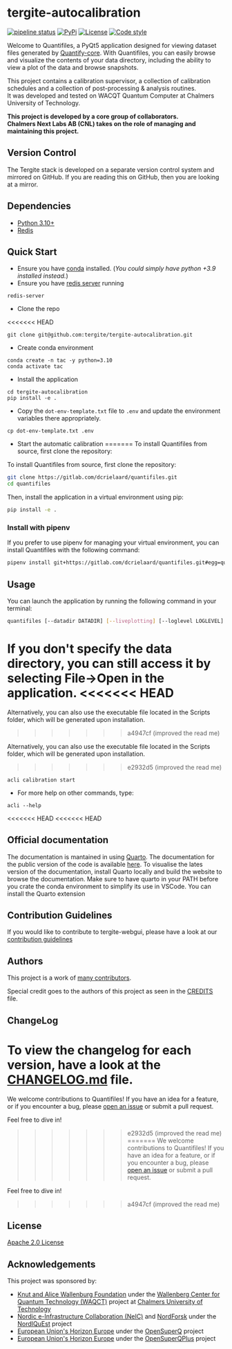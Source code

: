 # tergite-autocalibration

[![pipeline status](https://gitlab.com/dcrielaard/quantifiles/badges/main/pipeline.svg)](https://gitlab.com/dcrielaard/quantifiles/-/commits/main) 
[![PyPi](https://img.shields.io/pypi/v/quantifiles.svg)](https://pypi.org/pypi/quantifiles)
[![License](https://img.shields.io/badge/License-BSD_2--Clause-orange.svg)](https://opensource.org/licenses/BSD-2-Clause)
[![Code style](https://img.shields.io/badge/code%20style-black-000000.svg)](https://github.com/psf/black)

Welcome to Quantifiles, a PyQt5 application designed for viewing dataset files generated by [Quantify-core](https://gitlab.com/quantify-os/quantify-core/). With Quantifiles, you can easily browse and visualize the contents of your data directory, including the ability to view a plot of the data and browse snapshots.

This project contains a calibration supervisor, a collection of calibration schedules and a collection of post-processing & analysis routines.  
It was developed and tested on WACQT Quantum Computer at Chalmers University of Technology.

**This project is developed by a core group of collaborators.**    
**Chalmers Next Labs AB (CNL) takes on the role of managing and maintaining this project.**

## Version Control

The Tergite stack is developed on a separate version control system and mirrored on GitHub.
If you are reading this on GitHub, then you are looking at a mirror. 


## Dependencies

- [Python 3.10+](https://www.python.org/)
- [Redis](https://redis.io/)

## Quick Start

- Ensure you have [conda](https://docs.anaconda.com/free/miniconda/index.html) installed. 
 (_You could simply have python +3.9 installed instead._)
- Ensure you have [redis server](https://redis.io/) running

```shell
redis-server
```

- Clone the repo

<<<<<<< HEAD
```shell
git clone git@github.com:tergite/tergite-autocalibration.git
```

- Create conda environment

```shell
conda create -n tac -y python=3.10
conda activate tac
```

- Install the application

```shell
cd tergite-autocalibration
pip install -e .
```

- Copy the `dot-env-template.txt` file to `.env` and 
  update the environment variables there appropriately.

```shell
cp dot-env-template.txt .env
```

- Start the automatic calibration
=======
To install Quantifiles from source, first clone the repository:

To install Quantifiles from source, first clone the repository:

```bash
git clone https://gitlab.com/dcrielaard/quantifiles.git
cd quantifiles
```

Then, install the application in a virtual environment using pip:
```bash
pip install -e .
```

### Install with pipenv

If you prefer to use pipenv for managing your virtual environment, you can install Quantifiles with the following command:

```bash
pipenv install git+https://gitlab.com/dcrielaard/quantifiles.git#egg=quantifiles
```

## Usage

You can launch the application by running the following command in your terminal:

```bash
quantifiles [--datadir DATADIR] [--liveplotting] [--loglevel LOGLEVEL]
```

If you don't specify the data directory, you can still access it by selecting File->Open in the application.
<<<<<<< HEAD
=======

Alternatively, you can also use the executable file located in the Scripts folder, which will be generated upon installation.
>>>>>>> a4947cf (improved the read me)

Alternatively, you can also use the executable file located in the Scripts folder, which will be generated upon installation.
>>>>>>> e2932d5 (improved the read me)

```shell
acli calibration start
```

- For more help on other commands, type:

```shell
acli --help
```

<<<<<<< HEAD
<<<<<<< HEAD
## Official documentation

The documentation is mantained in using [Quarto](https://quarto.org/). The documentation for the public version of the code is available [here](https://tergite.github.io/tergite-autocalibration/getting_started.html). 
To visualise the lates version of the documentation, install Quarto locally and build the website to browse the documentation. Make sure to have quarto in your PATH before you crate the conda environment to simplify its use in VSCode. You can install the Quarto extension 


## Contribution Guidelines

If you would like to contribute to tergite-webgui, please have a look at our
[contribution guidelines](./CONTRIBUTING.md)

## Authors

This project is a work of
[many contributors](https://github.com/tergite/tergite-autocalibration/graphs/contributors).

Special credit goes to the authors of this project as seen in the [CREDITS](./CREDITS.md) file.

## ChangeLog

To view the changelog for each version, have a look at
the [CHANGELOG.md](./CHANGELOG.md) file.
=======
We welcome contributions to Quantifiles! If you have an idea for a feature, or if you encounter a bug, please [open an issue](https://gitlab.com/dcrielaard/quantifiles/issues/new) or submit a pull request.

Feel free to dive in!
>>>>>>> e2932d5 (improved the read me)
=======
We welcome contributions to Quantifiles! If you have an idea for a feature, or if you encounter a bug, please [open an issue](https://gitlab.com/dcrielaard/quantifiles/issues/new) or submit a pull request.

Feel free to dive in!
>>>>>>> a4947cf (improved the read me)

## License

[Apache 2.0 License](./LICENSE.txt)

## Acknowledgements

This project was sponsored by:

-   [Knut and Alice Wallenburg Foundation](https://kaw.wallenberg.org/en) under the [Wallenberg Center for Quantum Technology (WAQCT)](https://www.chalmers.se/en/centres/wacqt/) project at [Chalmers University of Technology](https://www.chalmers.se)
-   [Nordic e-Infrastructure Collaboration (NeIC)](https://neic.no) and [NordForsk](https://www.nordforsk.org/sv) under the [NordIQuEst](https://neic.no/nordiquest/) project
-   [European Union's Horizon Europe](https://research-and-innovation.ec.europa.eu/funding/funding-opportunities/funding-programmes-and-open-calls/horizon-europe_en) under the [OpenSuperQ](https://cordis.europa.eu/project/id/820363) project
-   [European Union's Horizon Europe](https://research-and-innovation.ec.europa.eu/funding/funding-opportunities/funding-programmes-and-open-calls/horizon-europe_en) under the [OpenSuperQPlus](https://opensuperqplus.eu/) project
 
